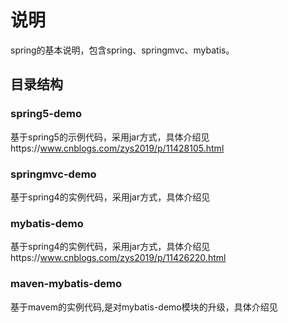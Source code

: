 # 说明

spring的基本说明，包含spring、springmvc、mybatis。

## 目录结构
### spring5-demo
基于spring5的示例代码，采用jar方式，具体介绍见https://www.cnblogs.com/zys2019/p/11428105.html

### springmvc-demo
基于spring4的实例代码，采用jar方式，具体介绍见

### mybatis-demo
基于spring4的实例代码，采用jar方式，具体介绍见https://www.cnblogs.com/zys2019/p/11426220.html

### maven-mybatis-demo
基于mavem的实例代码,是对mybatis-demo模块的升级，具体介绍见
